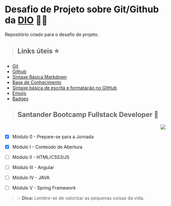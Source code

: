    # Desafio de Projeto sobre Git/Github  da [DIO](https://www.dio.me/) :man_technologist: 
   Repositório criado para o desafio de projeto.

> ## Links úteis :star:

+ [Git](https://git-scm.com/)
+ [Github](https://github.com/)
+ [Sintaxe Básica Markdown](https://www.markdownguide.org/basic-syntax/)
+ [Base de Conhecimento](https://portal.revendadesoftware.com.br/manuais/base-de-conhecimento/sintaxe-markdown)
+ [Sintaxe básica de escrita e formatação no GitHub](https://docs.github.com/pt/get-started/writing-on-github/getting-started-with-writing-and-formatting-on-github/basic-writing-and-formatting-syntax)
+ [Emojis](https://github.com/ikatyang/emoji-cheat-sheet/blob/master/README.md)
+ [Badges](https://shields.io/)

> ## Santander Bootcamp Fullstack Developer :rocket:  
  
<p align="right">
   <img src="http://img.shields.io/static/v1?label=STATUS&message=EM%20progresso&color=yellowgreen&style=for-the-badge"/>
</p>

- [x] Módulo 0 - Prepare-se para a Jornada
- [X] Módulo I - Conteúdo de Abertura
- [ ] Módulo II - HTML/CSS3/JS
- [ ] Módulo III - Angular
- [ ] Módulo IV - JAVA
- [ ] Módulo V - Spring Framework


> :bulb: **Dica:** Lembre-se de valorizar as pequenas coisas da vida.






